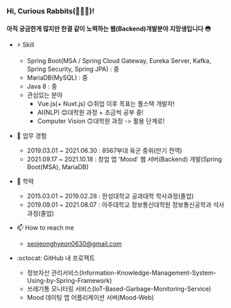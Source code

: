 ### Hi, Curious Rabbits(🐰🐰🐰)!
#### 아직 궁금한게 많지만 한결 같이 노력하는 웹(Backend)개발분야 지망생입니다 :flushed:

<!--
**seojeonghyeon/seojeonghyeon** is a ✨ _special_ ✨ repository because its `README.md` (this file) appears on your GitHub profile.

Here are some ideas to get you started:

- 🔭 I’m currently working on ...
- 🌱 I’m currently learning ...
- 👯 I’m looking to collaborate on ...
- 🤔 I’m looking for help with ...
- 💬 Ask me about ...
- 📫 How to reach me: ...
- 😄 Pronouns: ...
- ⚡ Fun fact: ...
-->
- ⚡ Skill
  + Spring Boot(MSA / Spring Cloud Gateway, Eureka Server, Kafka, Spring Security, Spring JPA) : 중
  + MariaDB(MySQL) : 중
  + Java 8 : 중
  + 관심있는 분야 
    + Vue.js(+ Nuxt.js)   😉취업 이후 목표는 풀스택 개발자!
    + AI(NLP)             😊대학원 과정 + 조금씩 공부 중!
    + Computer Vision     🙃대학원 과정 -> 활용 단계로!

- 🔭 업무 경험
  + 2019.03.01 ~ 2021.06.30 : 8567부대 육군 중위(만기 전역)
  + 2021.09.17 ~ 2021.10.18 : 창업 앱 'Mood' 웹 서버(Backend) 개발(Spring Boot(MSA), MariaDB)


- 🌱 학력
  + 2015.03.01 ~ 2019.02.28 : 한성대학교 공과대학 학사과정(졸업)
  + 2019.09.01 ~ 2021.08.07 : 아주대학교 정보통신대학원 정보통신공학과 석사과정(졸업)


- 📫 How to reach me
  + seojeonghyeon0630@gmail.com 

- :octocat: GitHub 내 프로젝트
  + 정보자산 관리서비스(Information-Knowledge-Management-System-Using-by-Spring-Framework)
  + 쓰레기통 모니터링 서비스(IoT-Based-Garbage-Monitoring-Service)
  + Mood 데이팅 앱 어플리케이션 서버(Mood-Web)
